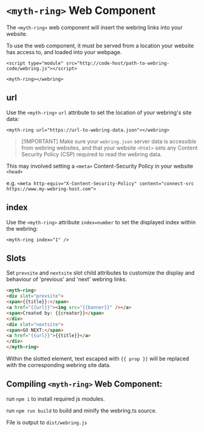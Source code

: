 

# `<myth-ring>` Web Component

The `<myth-ring>` web component will insert the webring links into your website.

To use the <myth-ring> web component, it must be served from a location your website has access to, and loaded into your webpage.

`<script type="module" src="http://code-host/path-to-webring-code/webring.js"></script>`

`<myth-ring></webring>`

## url

Use the `<myth-ring>` `url` attribute to set the location of your webring's site data:

`<myth-ring url="https://url-to-webring-data.json"></webring>`

> [!IMPORTANT] Make sure your `webring.json` server data is accessible from webring websites, and that your website `<html>` sets any Content Security Policy (CSP) required to
read the webring data.

This may involved setting a `<meta>` Content-Security Policy in your website `<head>`

e.g.
`<meta http-equiv="X-Content-Security-Policy" content="connect-src https://www.my-webring-host.com">`

## index

Use the `<myth-ring>` attribute `index=number` to set the displayed index within the webring:

`<myth-ring index="1" />`

## Slots

Set `prevsite` and `nextsite` slot child attributes to customize the display
and behaviour of 'previous' and 'next' webring links.

```html
<myth-ring>
<div slot="prevsite">
<span>{{title}}:</span>
<a href="{{url}}"><img src="{{banner}}" /></a>
<span>Created by: {{creator}}</span>
</div>
<div slot="nextsite">
<span>GO NEXT:</span>
<a href="{{url}}">{{title}}</a>
</div>
</myth-ring>
```

Within the slotted element, text escaped with `{{ prop }}` will be replaced with
the corresponding webring site data.

## Compiling `<myth-ring>` Web Component:



run `npm i` to install required js modules.

run `npm run build` to build and minify the webring.ts source.

File is output to `dist/webring.js`


